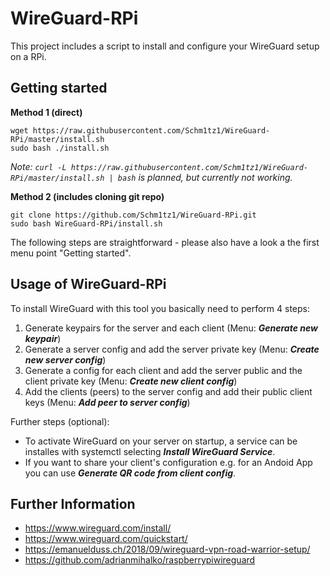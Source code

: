 # WireGuard-RPi
This project includes a script to install and configure your WireGuard setup on a RPi.
## Getting started
**Method 1 (direct)**
```Shell
wget https://raw.githubusercontent.com/Schm1tz1/WireGuard-RPi/master/install.sh
sudo bash ./install.sh
```
*Note: ```curl -L https://raw.githubusercontent.com/Schm1tz1/WireGuard-RPi/master/install.sh | bash``` is planned, but currently not working.*

**Method 2 (includes cloning git repo)**
```Shell
git clone https://github.com/Schm1tz1/WireGuard-RPi.git
sudo bash WireGuard-RPi/install.sh
```
The following steps are straightforward - please also have a look a the first menu point "Getting started".

## Usage of WireGuard-RPi
To install WireGuard with this tool you basically need to perform 4 steps:
  1. Generate keypairs for the server and each client (Menu: ***Generate new keypair***)
  2. Generate a server config and add the server private key (Menu: ***Create new server config***)
  3. Generate a config for each client and add the server public and the client private key (Menu: ***Create new client config***)
  4. Add the clients (peers) to the server config and add their public client keys (Menu: ***Add peer to server config***)

Further steps (optional):
  - To activate WireGuard on your server on startup, a service can be installes with systemctl selecting ***Install WireGuard Service***.
  - If you want to share your client's configuration e.g. for an Andoid App you can use ***Generate QR code from client config***.
 
 ## Further Information
 - https://www.wireguard.com/install/
 - https://www.wireguard.com/quickstart/
 - https://emanuelduss.ch/2018/09/wireguard-vpn-road-warrior-setup/
 - https://github.com/adrianmihalko/raspberrypiwireguard
